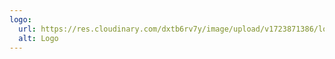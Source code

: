 ```yaml
---
logo:
  url: https://res.cloudinary.com/dxtb6rv7y/image/upload/v1723871386/logo-vong-tron-khong-nen_kqquoi.png
  alt: Logo
---
```

